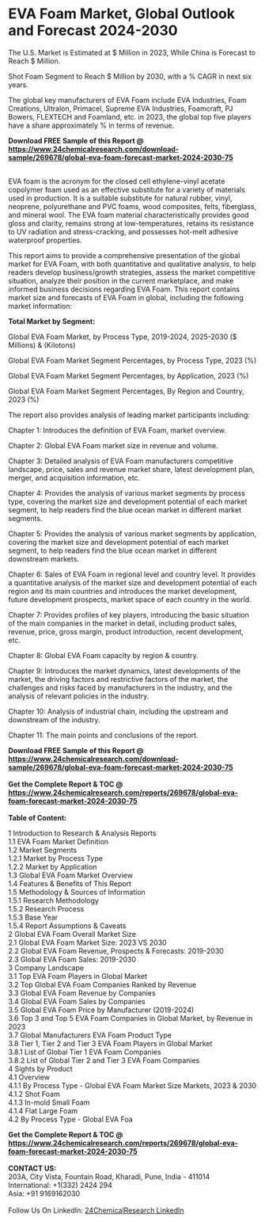 <h1>EVA Foam Market, Global Outlook and Forecast 2024-2030</h1><p>
The U.S. Market is Estimated at $ Million in 2023, While China is Forecast to Reach $ Million.</p><p>
Shot Foam Segment to Reach $ Million by 2030, with a % CAGR in next six years.</p><p>
The global key manufacturers of EVA Foam include EVA Industries, Foam Creations, Ultralon, Primacel, Supreme EVA Industries, Foamcraft, PJ Bowers, FLEXTECH and Foamland, etc. in 2023, the global top five players have a share approximately % in terms of revenue.</p><div><b>Download FREE Sample of this Report @ 
            <a href="https://www.24chemicalresearch.com/download-sample/269678/global-eva-foam-forecast-market-2024-2030-75">
            https://www.24chemicalresearch.com/download-sample/269678/global-eva-foam-forecast-market-2024-2030-75</a></b></div><br><p>
EVA foam is the acronym for the closed cell ethylene-vinyl acetate copolymer foam used as an effective substitute for a variety of materials used in production. It is a suitable substitute for natural rubber, vinyl, neoprene, polyurethane and PVC foams, wood composites, felts, fiberglass, and mineral wool. The EVA foam material characteristically provides good gloss and clarity, remains strong at low-temperatures, retains its resistance to UV radiation and stress-cracking, and possesses hot-melt adhesive waterproof properties.</p><p>
This report aims to provide a comprehensive presentation of the global market for EVA Foam, with both quantitative and qualitative analysis, to help readers develop business/growth strategies, assess the market competitive situation, analyze their position in the current marketplace, and make informed business decisions regarding EVA Foam. This report contains market size and forecasts of EVA Foam in global, including the following market information:
</p><p>
<strong>Total Market by Segment:</strong></p><p>
Global EVA Foam Market, by Process Type, 2019-2024, 2025-2030 ($ Millions) &amp; (Kilotons)</p><p>
Global EVA Foam Market Segment Percentages, by Process Type, 2023 (%)</p><p>
</p><p>
Global EVA Foam Market Segment Percentages, by Application, 2023 (%)</p><p>
</p><p>
Global EVA Foam Market Segment Percentages, By Region and Country, 2023 (%)</p><p>
</p><p>
The report also provides analysis of leading market participants including:</p><p>
</p><p>
</p><p>
Chapter 1: Introduces the definition of EVA Foam, market overview.</p><p>
Chapter 2: Global EVA Foam market size in revenue and volume.</p><p>
Chapter 3: Detailed analysis of EVA Foam manufacturers competitive landscape, price, sales and revenue market share, latest development plan, merger, and acquisition information, etc.</p><p>
Chapter 4: Provides the analysis of various market segments by process type, covering the market size and development potential of each market segment, to help readers find the blue ocean market in different market segments.</p><p>
Chapter 5: Provides the analysis of various market segments by application, covering the market size and development potential of each market segment, to help readers find the blue ocean market in different downstream markets.</p><p>
Chapter 6: Sales of EVA Foam in regional level and country level. It provides a quantitative analysis of the market size and development potential of each region and its main countries and introduces the market development, future development prospects, market space of each country in the world.</p><p>
Chapter 7: Provides profiles of key players, introducing the basic situation of the main companies in the market in detail, including product sales, revenue, price, gross margin, product introduction, recent development, etc.</p><p>
Chapter 8: Global EVA Foam capacity by region &amp; country.</p><p>
Chapter 9: Introduces the market dynamics, latest developments of the market, the driving factors and restrictive factors of the market, the challenges and risks faced by manufacturers in the industry, and the analysis of relevant policies in the industry.</p><p>
Chapter 10: Analysis of industrial chain, including the upstream and downstream of the industry.</p><p>
Chapter 11: The main points and conclusions of the report.</p><div><b>Download FREE Sample of this Report @ 
            <a href="https://www.24chemicalresearch.com/download-sample/269678/global-eva-foam-forecast-market-2024-2030-75">
            https://www.24chemicalresearch.com/download-sample/269678/global-eva-foam-forecast-market-2024-2030-75</a></b></div><br><div><b>Get the Complete Report & TOC @ 
            <a href="https://www.24chemicalresearch.com/reports/269678/global-eva-foam-forecast-market-2024-2030-75">
            https://www.24chemicalresearch.com/reports/269678/global-eva-foam-forecast-market-2024-2030-75</a></b></div><br>
            <b>Table of Content:</b><p>1 Introduction to Research & Analysis Reports<br />
    1.1 EVA Foam Market Definition<br />
    1.2 Market Segments<br />
        1.2.1 Market by Process Type<br />
        1.2.2 Market by Application<br />
    1.3 Global EVA Foam Market Overview<br />
    1.4 Features & Benefits of This Report<br />
    1.5 Methodology & Sources of Information<br />
        1.5.1 Research Methodology<br />
        1.5.2 Research Process<br />
        1.5.3 Base Year<br />
        1.5.4 Report Assumptions & Caveats<br />
2 Global EVA Foam Overall Market Size<br />
    2.1 Global EVA Foam Market Size: 2023 VS 2030<br />
    2.2 Global EVA Foam Revenue, Prospects & Forecasts: 2019-2030<br />
    2.3 Global EVA Foam Sales: 2019-2030<br />
3 Company Landscape<br />
    3.1 Top EVA Foam Players in Global Market<br />
    3.2 Top Global EVA Foam Companies Ranked by Revenue<br />
    3.3 Global EVA Foam Revenue by Companies<br />
    3.4 Global EVA Foam Sales by Companies<br />
    3.5 Global EVA Foam Price by Manufacturer (2019-2024)<br />
    3.6 Top 3 and Top 5 EVA Foam Companies in Global Market, by Revenue in 2023<br />
    3.7 Global Manufacturers EVA Foam Product Type<br />
    3.8 Tier 1, Tier 2 and Tier 3 EVA Foam Players in Global Market<br />
        3.8.1 List of Global Tier 1 EVA Foam Companies<br />
        3.8.2 List of Global Tier 2 and Tier 3 EVA Foam Companies<br />
4 Sights by Product<br />
    4.1 Overview<br />
        4.1.1 By Process Type - Global EVA Foam Market Size Markets, 2023 & 2030<br />
        4.1.2 Shot Foam<br />
        4.1.3 In-mold Small Foam<br />
        4.1.4 Flat Large Foam<br />
    4.2 By Process Type - Global EVA Foa</p><div><b>Get the Complete Report & TOC @ 
            <a href="https://www.24chemicalresearch.com/reports/269678/global-eva-foam-forecast-market-2024-2030-75">
            https://www.24chemicalresearch.com/reports/269678/global-eva-foam-forecast-market-2024-2030-75</a></b></div><br><b>CONTACT US:</b><br>
            203A, City Vista, Fountain Road, Kharadi, Pune, India - 411014<br>
            International: +1(332) 2424 294<br>
            Asia: +91 9169162030 <br><br>
            Follow Us On LinkedIn: <a href="https://www.linkedin.com/company/24chemicalresearch/">24ChemicalResearch LinkedIn</a>